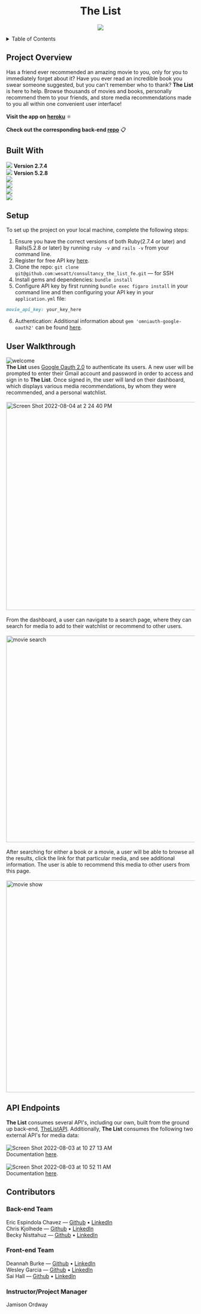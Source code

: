 <h1 align="center">The List</h1>
<p align="center">
  <img src="https://user-images.githubusercontent.com/98491210/181646573-c49f9559-b3e3-426e-b924-65c7ff6783cf.jpeg" />
</p>

<!-- TABLE OF CONTENTS -->
  <details>
  <summary>Table of Contents</summary>
  <ol>
    </li>
    <li><a href="#project-overview">Project Overview</a></li>
    <li><a href="#built-with">Built With</a></li>
    <li><a href="#setup">Setup</a></li>
    <li><a href="#user-walkthrough">User Walkthrough</a></li>
    <li><a href="#api-endpoints">API Endpoints</a></li>
    <li><a href="#contributors">Contributors</a></li>
  </ol>
</details>

<!-- PROJECT OVERVIEW -->
## Project Overview
Has a friend ever recommended an amazing movie to you, only for you to immediately forget about it?  Have you ever read an incredible book you swear someone suggested, but you can't remember who to thank? **The List** is here to help.  Browse thousands of movies and books, personally recommend them to your friends, and store media recommendations made to you all within one convenient user interface!<br>
<br>**Visit the app on [heroku](https://the-list-fe.herokuapp.com)** :atom_symbol:<br>
<br>**Check out the corresponding back-end [repo](https://github.com/CKjolhede/Consultancy_The_List_BE)** :clipboard: <br>

<!-- Built With -->
## Built With
[<img src="https://img.shields.io/badge/Ruby-CC342D?style=for-the-badge&logo=ruby&logoColor=white"/>](https://www.ruby-lang.org/en/) **Version 2.7.4**<br>
[<img src="https://img.shields.io/badge/Ruby_on_Rails-CC0000?style=for-the-badge&logo=ruby-on-rails&logoColor=white"/>](https://rubyonrails.org/) **Version 5.2.8**<br>
<img src="https://img.shields.io/badge/Heroku-430098?style=for-the-badge&logo=heroku&logoColor=white"/><br>
<img src="https://img.shields.io/badge/HTML5-E34F26?style=for-the-badge&logo=html5&logoColor=white"/><br>
[<img src="https://img.shields.io/badge/Bootstrap-563D7C?style=for-the-badge&logo=bootstrap&logoColor=white"/>](https://getbootstrap.com)<br>
[<img src="https://img.shields.io/badge/Postman-FF6C37?style=for-the-badge&logo=Postman&logoColor=white"/>](https://www.postman.com/product/what-is-postman/)<br>

<!-- Setup -->
## Setup
To set up the project on your local machine, complete the following steps:
1. Ensure you have the correct versions of both Ruby(2.7.4 or later) and Rails(5.2.8 or later) by running `ruby -v` and `rails -v` from your command line.<br>
2. Register for free API key [here](https://developers.themoviedb.org/3/getting-started/introduction).
3. Clone the repo:
```git clone git@github.com:wesatt/consultancy_the_list_fe.git``` &mdash; for SSH
4. Install gems and dependencies:
```bundle install```
5. Configure API key by first running `bundle exec figaro install` in your command line and then configuring your API key in your `application.yml` file:
```ruby
movie_api_key: your_key_here
```
6. Authentication: Additional information about `gem 'omniauth-google-oauth2'` can be found [here](https://github.com/zquestz/omniauth-google-oauth2).

<!-- User Walkthrough -->
## User Walkthrough
![welcome](https://user-images.githubusercontent.com/98491210/182743310-0dd98412-18ea-4fd1-a9fb-1a966cfebd34.png)<br>
**The List** uses [Google Oauth 2.0](https://developers.google.com/identity/protocols/oauth2) to authenticate its users.  A new user will be prompted to enter their Gmail account and password in order to access and sign in to **The List**. Once signed in, the user will land on their dashboard, which displays various media recommendations, by whom they were recommended, and a personal watchlist.<br>
<br><img width="557" alt="Screen Shot 2022-08-04 at 2 24 40 PM" src="https://user-images.githubusercontent.com/98491210/182946034-057da56c-27f6-4752-8753-d90ecb98f6d4.png"><br>
<br>From the dashboard, a user can navigate to a search page, where they can search for media to add to their watchlist or
recommend to other users.<br>
<br><img width="553" alt="movie search" src="https://user-images.githubusercontent.com/98491210/182936752-f608b18e-19eb-4daa-b826-44a858689d97.png"><br>
<br>After searching for either a book or a movie, a user will be able to browse all the results, click the link for that particular media, and see additional information.  The user is able to recommend this media to other users from this page.<br>
<br><img width="567" alt="movie show" src="https://user-images.githubusercontent.com/98491210/182937648-51ee974e-6e9d-4b0c-8e83-73f429011dc3.png"><br>

<!-- API Endpoints -->
## API Endpoints
**The List** consumes several API's, including our own, built from the ground up back-end, [TheListAPI](https://github.com/CKjolhede/Consultancy_The_List_BE). Additionally, **The List** consumes the following two external API's for media data:<br><br>
![Screen Shot 2022-08-03 at 10 27 13 AM](https://user-images.githubusercontent.com/98491210/182660517-d3274016-d90f-4161-9d7c-846b19827335.png)<br>
Documentation [here](https://developers.themoviedb.org/3/getting-started/introduction).<br>
<br>
![Screen Shot 2022-08-03 at 10 52 11 AM](https://user-images.githubusercontent.com/98491210/182665170-c912ce12-d1d4-4c27-a64f-ebaa30bea1a9.png)<br>
Documentation [here](https://developers.google.com/books/docs/viewer/developers_guide).<br>

<!-- CONTRIBUTORS -->
## Contributors
### Back-end Team
Eric Espindola Chavez &mdash; [Github](https://github.com/erock02) • [LinkedIn](https://www.linkedin.com/in/eric-espindola-b9620a158/)<br>
Chris Kjolhede &mdash; [Github](https://github.com/CKjolhede) • [LinkedIn](https://www.linkedin.com/in/chris-kjolhede/)<br>
Becky Nisttahuz &mdash; [Github](https://github.com/benistta) • [LinkedIn](https://www.linkedin.com/in/becky-nisttahuz/)<br>

### Front-end Team
Deannah Burke &mdash; [Github](https://github.com/deannahburke) • [LinkedIn](https://www.linkedin.com/in/deannah-burke/)<br>
Wesley Garcia &mdash; [Github](https://github.com/wesatt) • [LinkedIn](https://www.linkedin.com/in/wesley-garcia-attech/)<br>
Sai Hall &mdash; [Github](https://github.com/SaiHall) • [LinkedIn](https://www.linkedin.com/in/sai-hall-503710237/)<br>

### Instructor/Project Manager
Jamison Ordway
